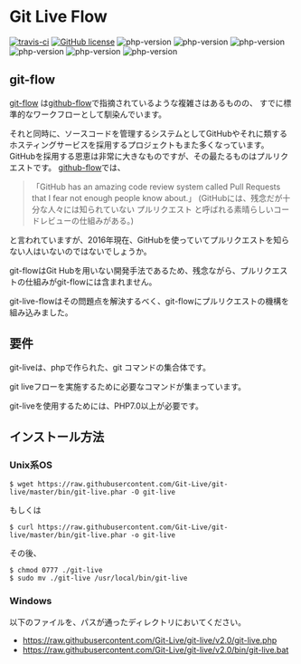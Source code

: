 # Git Live Flow

[![travis-ci](https://travis-ci.org/Git-Live/git-live.svg?branch=master)](https://travis-ci.org/)
[![GitHub license](https://img.shields.io/badge/license-MIT-blue.svg)](https://raw.githubusercontent.com/Git-Live/git-live/master/LICENSE)
![php-version](https://img.shields.io/badge/php-5.3-blue.svg)
![php-version](https://img.shields.io/badge/php-5.4-blue.svg)
![php-version](https://img.shields.io/badge/php-5.5-blue.svg)
![php-version](https://img.shields.io/badge/php-5.6-blue.svg)
![php-version](https://img.shields.io/badge/php-7.0-blue.svg)
![php-version](https://img.shields.io/badge/php-hhvm-blue.svg)
## git-flow

[git-flow](http://nvie.com/posts/a-successful-git-branching-model/)
は[github-flow](http://scottchacon.com/2011/08/31/github-flow.html)で指摘されているような複雑さはあるものの、
すでに標準的なワークフローとして馴染んでいます。

それと同時に、ソースコードを管理するシステムとしてGitHubやそれに類するホスティングサービスを採用するプロジェクトもまた多くなっています。
GitHubを採用する恩恵は非常に大きなものですが、その最たるものはプルリクエストです。
[github-flow](http://scottchacon.com/2011/08/31/github-flow.html)では、

> 「GitHub has an amazing code review system called Pull Requests that I fear not enough people know about.」
> (GitHubには、残念だが十分な人々には知られていない プルリクエスト と呼ばれる素晴らしいコードレビューの仕組みがある。)

と言われていますが、2016年現在、GitHubを使っていてプルリクエストを知らない人はいないのではないでしょうか。

git-flowはGit Hubを用いない開発手法であるため、残念ながら、プルリクエストの仕組みがgit-flowには含まれません。

git-live-flowはその問題点を解決するべく、git-flowにプルリクエストの機構を組み込みました。


## 要件
git-liveは、phpで作られた、git コマンドの集合体です。

git liveフローを実施するために必要なコマンドが集まっています。

git-liveを使用するためには、PHP7.0以上が必要です。

## インストール方法

### Unix系OS

~~~~~~~~~~~~~~~~~~~~~~~~~~~~~~
$ wget https://raw.githubusercontent.com/Git-Live/git-live/master/bin/git-live.phar -O git-live
~~~~~~~~~~~~~~~~~~~~~~~~~~~~~~
もしくは
~~~~~~~~~~~~~~~~~~~~~~~~~~~~~~
$ curl https://raw.githubusercontent.com/Git-Live/git-live/master/bin/git-live.phar -o git-live
~~~~~~~~~~~~~~~~~~~~~~~~~~~~~~

その後、
~~~~~~~~~~~~~~~~~~~~~~~~~~~~~~
$ chmod 0777 ./git-live
$ sudo mv ./git-live /usr/local/bin/git-live

~~~~~~~~~~~~~~~~~~~~~~~~~~~~~~

### Windows

以下のファイルを、パスが通ったディレクトリにおいてください。

 * https://raw.githubusercontent.com/Git-Live/git-live/v2.0/git-live.php
 * https://raw.githubusercontent.com/Git-Live/git-live/v2.0/bin/git-live.bat
